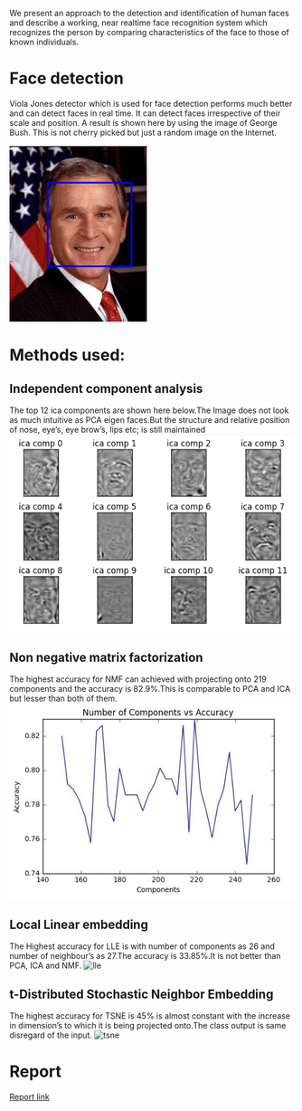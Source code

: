 We present an approach to the detection and
identification of human faces and describe a working, near realtime
face recognition system which recognizes the person by
comparing characteristics of the face to those of known individuals.

# Face detection
Viola Jones detector which is used for face detection
performs much better and can detect faces in real time. It can
detect faces irrespective of their scale and position. A result is
shown here by using the image of George Bush. This is not
cherry picked but just a random image on the Internet.

![detection](results/bush_output.png)

# Methods used:
## Independent component analysis
The top 12 ica components are shown here below.The
Image does not look as much intuitive as PCA eigen faces.But
the structure and relative position of nose, eye’s, eye brow’s,
lips etc; is still maintained
![ica](results/ica_out.png)

## Non negative matrix factorization
The highest accuracy for NMF can
achieved with projecting onto 219 components and the accuracy
is 82.9%.This is comparable to PCA and ICA but lesser
than both of them.
![nmf](results/nmf.JPG)

## Local Linear embedding
The Highest accuracy for LLE is with
number of components as 26 and number of neighbour’s as
27.The accuracy is 33.85%.It is not better than PCA, ICA
and NMF.
![lle](lle.JPG)

## t-Distributed Stochastic Neighbor Embedding
The highest accuracy for TSNE is
45% is almost constant with the increase in dimension’s to
which it is being projected onto.The class output is same
disregard of the input.
![tsne](tsne.JPG)

# Report
[Report link](https://drive.google.com/file/d/0B7AfoY1RmYCrYkJDSDlkcWk4dzA/view?usp=sharing) 
